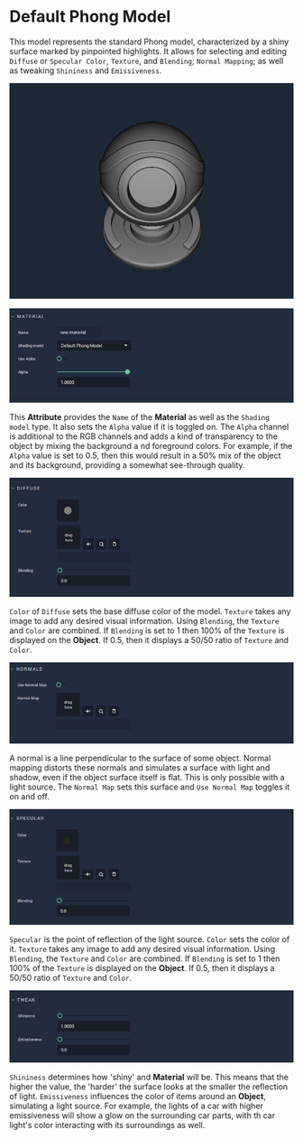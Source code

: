 # Default Phong Model 

This model represents the standard Phong model, characterized by a shiny surface marked by pinpointed highlights. It allows for selecting and editing `Diffuse` or `Specular Color`, `Texture`, and `Blending`; `Normal Mapping`; as well as tweaking `Shininess` and `Emissiveness`.


![](../../.gitbook/assets/phongmodel1.png)

![Material](../../.gitbook/assets/phongmodel2.png)

This **Attribute** provides the `Name` of the **Material** as well as the `Shading model` type. It also sets the `Alpha` value if it is toggled on. The `Alpha` channel is additional to the RGB channels and adds a kind of transparency to the object by mixing the background a nd foreground colors. For example, if the `Alpha` value is set to 0.5, then this would result in a 50% mix of the object and its background, providing a somewhat see-through quality. 

![Diffuse](../../.gitbook/assets/phongmodel3.png)

`Color` of `Diffuse` sets the base diffuse color of the model. `Texture` takes any image to add any desired visual information. Using `Blending`, the `Texture` and `Color` are combined. If `Blending` is set to 1 then 100% of the `Texture` is displayed on the **Object**. If 0.5, then it displays a 50/50 ratio of `Texture` and `Color`. 

![Normals](../../.gitbook/assets/phongmodel4.png)

A normal is a line perpendicular to the surface of some object. Normal mapping distorts these normals and simulates a surface with light and shadow, even if the object surface itself is flat. This is only possible with a light source. The `Normal Map` sets this surface and `Use Normal Map` toggles it on and off. 

![Specular](../../.gitbook/assets/phongmodel5.png)

`Specular` is the point of reflection of the light source. `Color` sets the color of it. `Texture` takes any image to add any desired visual information. Using `Blending`, the `Texture` and `Color` are combined. If `Blending` is set to 1 then 100% of the `Texture` is displayed on the **Object**. If 0.5, then it displays a 50/50 ratio of `Texture` and `Color`. 

![Tweak](../../.gitbook/assets/phongmodel6.png)

`Shininess` determines how 'shiny' and **Material** will be. This means that the higher the value, the 'harder' the surface looks at the smaller the reflection of light. `Emissiveness` influences the  color of items around an **Object**, simulating a light source. For example, the lights of a car with higher emissiveness will show a glow on the surrounding car parts, with th car light's color interacting with its surroundings as well. 